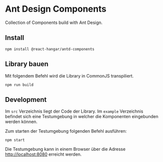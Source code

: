 # Ant Design Components

Collection of Components build with Ant Design.

## Install

    npm install @react-hangar/antd-components

## Library bauen

Mit folgendem Befehl wird die Library in CommonJS transpiliert.

    npm run build

## Development

Im `src` Verzeichnis liegt der Code der Library. Im `example` Verzeichnis befindet sich eine Testumgebung in welcher die Komponenten eingebunden werden können.

Zum starten der Testumgebung folgenden Befehl ausführen:

    npm start

Die Testumgebung kann in einem Browser über die Adresse [http://localhost:8080](http://localhost:8080) erreicht werden.
